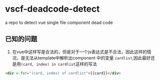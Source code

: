 # vscf-deadcode-detect
a repo to detect vue single file component dead code 


## 已知的问题
1. 在vue中这样写是合法的，但是对于一个js表达式是不合法，因此这样的情况，是无法从template中解析出component 中的变量 `cardlist`,因此最好还是用`(card, index) in cardlist`这样的写法
```html
<div v-for="(card, index) of cardlist">{{card}}</div>
```
